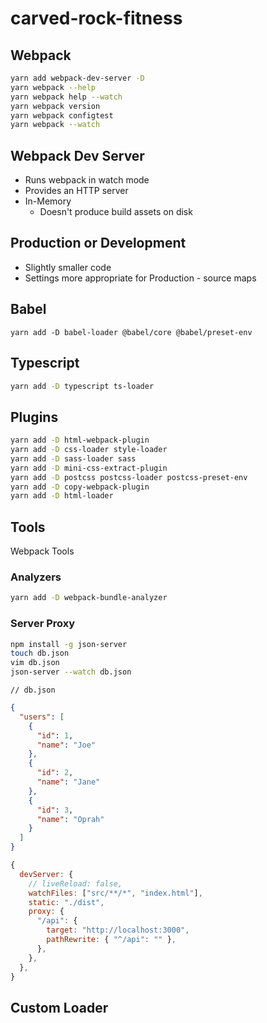 # carved-rock-fitness

## Webpack

```sh
yarn add webpack-dev-server -D
yarn webpack --help
yarn webpack help --watch
yarn webpack version
yarn webpack configtest
yarn webpack --watch
```

## Webpack Dev Server

- Runs webpack in watch mode
- Provides an HTTP server
- In-Memory
  - Doesn't produce build assets on disk

## Production or Development

- Slightly smaller code
- Settings more appropriate for Production - source maps

## Babel

```
yarn add -D babel-loader @babel/core @babel/preset-env
```

## Typescript

```sh
yarn add -D typescript ts-loader
```

## Plugins

```sh
yarn add -D html-webpack-plugin
yarn add -D css-loader style-loader
yarn add -D sass-loader sass
yarn add -D mini-css-extract-plugin
yarn add -D postcss postcss-loader postcss-preset-env
yarn add -D copy-webpack-plugin
yarn add -D html-loader
```

## Tools

Webpack Tools

### Analyzers

```sh
yarn add -D webpack-bundle-analyzer
```

### Server Proxy

```sh
npm install -g json-server
touch db.json
vim db.json
json-server --watch db.json
```

`// db.json`

```json
{
  "users": [
    {
      "id": 1,
      "name": "Joe"
    },
    {
      "id": 2,
      "name": "Jane"
    },
    {
      "id": 3,
      "name": "Oprah"
    }
  ]
}
```

```js
{
  devServer: {
    // liveReload: false,
    watchFiles: ["src/**/*", "index.html"],
    static: "./dist",
    proxy: {
      "/api": {
        target: "http://localhost:3000",
        pathRewrite: { "^/api": "" },
      },
    },
  },
}
```

## Custom Loader

